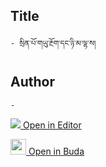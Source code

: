 ## Title
	- སྲིན་པོ་གཡུ་རྔོག་དང་ཉི་མ་ལྷ་ས། 

## Author
	- 



[<img src="https://img.icons8.com/color/25/000000/edit-property.png"> Open in Editor](http://editor.openpecha.org/P003199)

[<img width="25" src="https://library.bdrc.io/icons/BUDA-small.svg"> Open in Buda](https://library.bdrc.io/show/bdr:IE0OPP003199)
